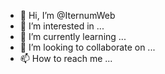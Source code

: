 - 👋 Hi, I’m @IternumWeb
- 👀 I’m interested in ...
- 🌱 I’m currently learning ...
- 💞️ I’m looking to collaborate on ...
- 📫 How to reach me ...

<!---
IternumWeb/IternumWeb is a ✨ special ✨ repository because its `README.md` (this file) appears on your GitHub profile.
You can click the Preview link to take a look at your changes.
--->
